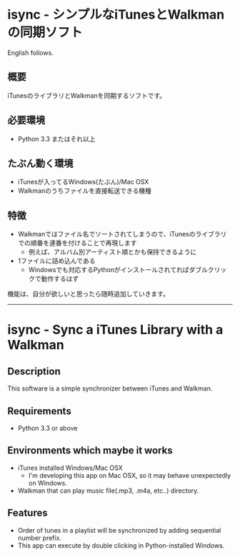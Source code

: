 isync - シンプルなiTunesとWalkmanの同期ソフト
============================================


English follows.


概要
----
iTunesのライブラリとWalkmanを同期するソフトです。


必要環境
--------
* Python 3.3 またはそれ以上


たぶん動く環境
-------------
* iTunesが入ってるWindows(たぶん)/Mac OSX
* Walkmanのうちファイルを直接転送できる機種


特徴
----
* Walkmanではファイル名でソートされてしまうので、iTunesのライブラリでの順番を連番を付けることで再現します
    - 例えば、アルバム別アーティスト順とかも保持できるように
* 1ファイルに詰め込んである
    - Windowsでも対応するPythonがインストールされてればダブルクリックで動作するはず


機能は、自分が欲しいと思ったら随時追加していきます。


- - - 


isync - Sync a iTunes Library with a Walkman
============================================


Description
-----------
This software is a simple synchronizer between iTunes and Walkman.


Requirements
------------
* Python 3.3 or above


Environments which maybe it works
---------------------------------
* iTunes installed Windows/Mac OSX
    - I'm developing this app on Mac OSX, so it may behave unexpectedly on Windows.
* Walkman that can play music file(.mp3, .m4a, etc..) directory. 


Features
--------
* Order of tunes in a playlist will be synchronized by adding sequential number prefix.
* This app can execute by double clicking in Python-installed Windows.

